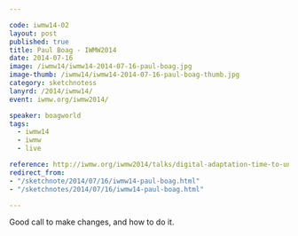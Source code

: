 ```yaml
---

code: iwmw14-02
layout: post
published: true
title: Paul Boag - IWMW2014
date: 2014-07-16
image: /iwmw14/iwmw14-2014-07-16-paul-boag.jpg
image-thumb: /iwmw14/iwmw14-2014-07-16-paul-boag-thumb.jpg
category: sketchnotess
lanyrd: /2014/iwmw14/
event: iwmw.org/iwmw2014/

speaker: boagworld
tags:
  - iwmw14
  - iwmw
  - live

reference: http://iwmw.org/iwmw2014/talks/digital-adaptation-time-to-untie-your-hands/
redirect_from:
- "/sketchnote/2014/07/16/iwmw14-paul-boag.html"
- "/sketchnotes/2014/07/16/iwmw14-paul-boag.html"

---
```


Good call to make changes, and how to do it.
